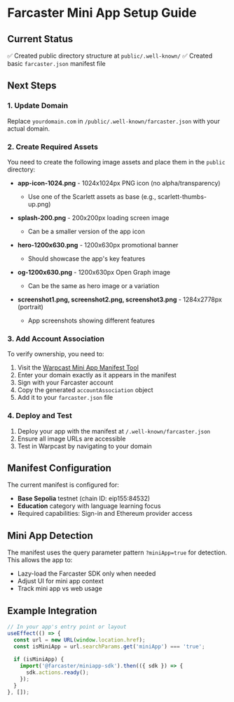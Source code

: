 # Farcaster Mini App Setup Guide

## Current Status

✅ Created public directory structure at `public/.well-known/`
✅ Created basic `farcaster.json` manifest file

## Next Steps

### 1. Update Domain
Replace `yourdomain.com` in `/public/.well-known/farcaster.json` with your actual domain.

### 2. Create Required Assets

You need to create the following image assets and place them in the `public` directory:

- **app-icon-1024.png** - 1024x1024px PNG icon (no alpha/transparency)
  - Use one of the Scarlett assets as base (e.g., scarlett-thumbs-up.png)
  
- **splash-200.png** - 200x200px loading screen image
  - Can be a smaller version of the app icon
  
- **hero-1200x630.png** - 1200x630px promotional banner
  - Should showcase the app's key features
  
- **og-1200x630.png** - 1200x630px Open Graph image
  - Can be the same as hero image or a variation
  
- **screenshot1.png, screenshot2.png, screenshot3.png** - 1284x2778px (portrait)
  - App screenshots showing different features

### 3. Add Account Association

To verify ownership, you need to:

1. Visit the [Warpcast Mini App Manifest Tool](https://warpcast.com/~/developers/mini-apps/manifest)
2. Enter your domain exactly as it appears in the manifest
3. Sign with your Farcaster account
4. Copy the generated `accountAssociation` object
5. Add it to your `farcaster.json` file

### 4. Deploy and Test

1. Deploy your app with the manifest at `/.well-known/farcaster.json`
2. Ensure all image URLs are accessible
3. Test in Warpcast by navigating to your domain

## Manifest Configuration

The current manifest is configured for:
- **Base Sepolia** testnet (chain ID: eip155:84532)
- **Education** category with language learning focus
- Required capabilities: Sign-in and Ethereum provider access

## Mini App Detection

The manifest uses the query parameter pattern `?miniApp=true` for detection. This allows the app to:
- Lazy-load the Farcaster SDK only when needed
- Adjust UI for mini app context
- Track mini app vs web usage

## Example Integration

```typescript
// In your app's entry point or layout
useEffect(() => {
  const url = new URL(window.location.href);
  const isMiniApp = url.searchParams.get('miniApp') === 'true';
  
  if (isMiniApp) {
    import('@farcaster/miniapp-sdk').then(({ sdk }) => {
      sdk.actions.ready();
    });
  }
}, []);
```